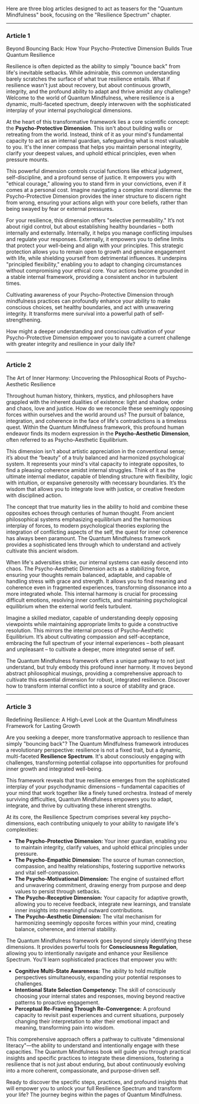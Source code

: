 Here are three blog articles designed to act as teasers for the "Quantum Mindfulness" book, focusing on the "Resilience Spectrum" chapter.

---

### Article 1

 Beyond Bouncing Back: How Your Psycho-Protective Dimension Builds True Quantum Resilience



Resilience is often depicted as the ability to simply "bounce back" from life's inevitable setbacks. While admirable, this common understanding barely scratches the surface of what true resilience entails. What if resilience wasn't just about recovery, but about continuous growth, integrity, and the profound ability to adapt and thrive amidst any challenge? Welcome to the world of Quantum Mindfulness, where resilience is a dynamic, multi-faceted spectrum, deeply interwoven with the sophisticated interplay of your internal psychological dimensions.

At the heart of this transformative framework lies a core scientific concept: the **Psycho-Protective Dimension**. This isn't about building walls or retreating from the world. Instead, think of it as your mind's fundamental capacity to act as an internal guardian, safeguarding what is most valuable to you. It's the inner compass that helps you maintain personal integrity, clarify your deepest values, and uphold ethical principles, even when pressure mounts.

This powerful dimension controls crucial functions like ethical judgment, self-discipline, and a profound sense of justice. It empowers you with "ethical courage," allowing you to stand firm in your convictions, even if it comes at a personal cost. Imagine navigating a complex moral dilemma: the Psycho-Protective Dimension provides the inner structure to discern right from wrong, ensuring your actions align with your core beliefs, rather than being swayed by fear or external pressures.

For your resilience, this dimension offers "selective permeability." It’s not about rigid control, but about establishing healthy boundaries – both internally and externally. Internally, it helps you manage conflicting impulses and regulate your responses. Externally, it empowers you to define limits that protect your well-being and align with your principles. This strategic protection allows you to remain open to growth and genuine engagement with life, while shielding yourself from detrimental influences. It underpins "principled flexibility," enabling you to adapt to changing circumstances without compromising your ethical core. Your actions become grounded in a stable internal framework, providing a consistent anchor in turbulent times.

Cultivating awareness of your Psycho-Protective Dimension through mindfulness practices can profoundly enhance your ability to make conscious choices, set healthy boundaries, and act with unwavering integrity. It transforms mere survival into a powerful path of self-strengthening.

How might a deeper understanding and conscious cultivation of your Psycho-Protective Dimension empower you to navigate a current challenge with greater integrity and resilience in your daily life?

---

### Article 2

 The Art of Inner Harmony: Uncovering the Philosophical Roots of Psycho-Aesthetic Resilience



Throughout human history, thinkers, mystics, and philosophers have grappled with the inherent dualities of existence: light and shadow, order and chaos, love and justice. How do we reconcile these seemingly opposing forces within ourselves and the world around us? The pursuit of balance, integration, and coherence in the face of life's contradictions is a timeless quest. Within the Quantum Mindfulness framework, this profound human endeavor finds its modern expression in the **Psycho-Aesthetic Dimension**, often referred to as Psycho-Aesthetic Equilibrium.

This dimension isn't about artistic appreciation in the conventional sense; it’s about the “beauty” of a truly balanced and harmonized psychological system. It represents your mind's vital capacity to integrate opposites, to find a pleasing coherence amidst internal struggles. Think of it as the ultimate internal mediator, capable of blending structure with flexibility, logic with intuition, or expansive generosity with necessary boundaries. It’s the wisdom that allows you to integrate love with justice, or creative freedom with disciplined action.

The concept that true maturity lies in the ability to hold and combine these opposites echoes through centuries of human thought. From ancient philosophical systems emphasizing equilibrium and the harmonious interplay of forces, to modern psychological theories exploring the integration of conflicting aspects of the self, the quest for inner coherence has always been paramount. The Quantum Mindfulness framework provides a sophisticated lens through which to understand and actively cultivate this ancient wisdom.

When life's adversities strike, our internal systems can easily descend into chaos. The Psycho-Aesthetic Dimension acts as a stabilizing force, ensuring your thoughts remain balanced, adaptable, and capable of handling stress with grace and strength. It allows you to find meaning and coherence even in fragmented experiences, transforming dissonance into a more integrated whole. This internal harmony is crucial for processing difficult emotions, resolving inner conflicts, and maintaining psychological equilibrium when the external world feels turbulent.

Imagine a skilled mediator, capable of understanding deeply opposing viewpoints while maintaining appropriate limits to guide a constructive resolution. This mirrors the internal process of Psycho-Aesthetic Equilibrium. It’s about cultivating compassion and self-acceptance, embracing the full spectrum of your internal experiences – both pleasant and unpleasant – to cultivate a deeper, more integrated sense of self.

The Quantum Mindfulness framework offers a unique pathway to not just understand, but truly embody this profound inner harmony. It moves beyond abstract philosophical musings, providing a comprehensive approach to cultivate this essential dimension for robust, integrated resilience. Discover how to transform internal conflict into a source of stability and grace.

---

### Article 3

 Redefining Resilience: A High-Level Look at the Quantum Mindfulness Framework for Lasting Growth



Are you seeking a deeper, more transformative approach to resilience than simply "bouncing back"? The Quantum Mindfulness framework introduces a revolutionary perspective: resilience is not a fixed trait, but a dynamic, multi-faceted **Resilience Spectrum**. It's about consciously engaging with challenges, transforming potential collapse into opportunities for profound inner growth and integrated well-being.

This framework reveals that true resilience emerges from the sophisticated interplay of your psychodynamic dimensions – fundamental capacities of your mind that work together like a finely tuned orchestra. Instead of merely surviving difficulties, Quantum Mindfulness empowers you to adapt, integrate, and thrive by cultivating these inherent strengths.

At its core, the Resilience Spectrum comprises several key psycho-dimensions, each contributing uniquely to your ability to navigate life's complexities:

*   **The Psycho-Protective Dimension:** Your inner guardian, enabling you to maintain integrity, clarify values, and uphold ethical principles under pressure.
*   **The Psycho-Empathic Dimension:** The source of human connection, compassion, and healthy relationships, fostering supportive networks and vital self-compassion.
*   **The Psycho-Motivational Dimension:** The engine of sustained effort and unwavering commitment, drawing energy from purpose and deep values to persist through setbacks.
*   **The Psycho-Receptive Dimension:** Your capacity for adaptive growth, allowing you to receive feedback, integrate new learnings, and translate inner insights into meaningful outward contributions.
*   **The Psycho-Aesthetic Dimension:** The vital mechanism for harmonizing seemingly opposite forces within your mind, creating balance, coherence, and internal stability.

The Quantum Mindfulness framework goes beyond simply identifying these dimensions. It provides powerful tools for **Consciousness Regulation**, allowing you to intentionally navigate and enhance your Resilience Spectrum. You'll learn sophisticated practices that empower you with:

*   **Cognitive Multi-State Awareness:** The ability to hold multiple perspectives simultaneously, expanding your potential responses to challenges.
*   **Intentional State Selection Competency:** The skill of consciously choosing your internal states and responses, moving beyond reactive patterns to proactive engagement.
*   **Perceptual Re-Framing Through Re-Convergence:** A profound capacity to revisit past experiences and current situations, purposely changing their interpretation to alter their emotional impact and meaning, transforming pain into wisdom.

This comprehensive approach offers a pathway to cultivate "dimensional literacy"—the ability to understand and intentionally engage with these capacities. The Quantum Mindfulness book will guide you through practical insights and specific practices to integrate these dimensions, fostering a resilience that is not just about enduring, but about continuously evolving into a more coherent, compassionate, and purpose-driven self.

Ready to discover the specific steps, practices, and profound insights that will empower you to unlock your full Resilience Spectrum and transform your life? The journey begins within the pages of Quantum Mindfulness.